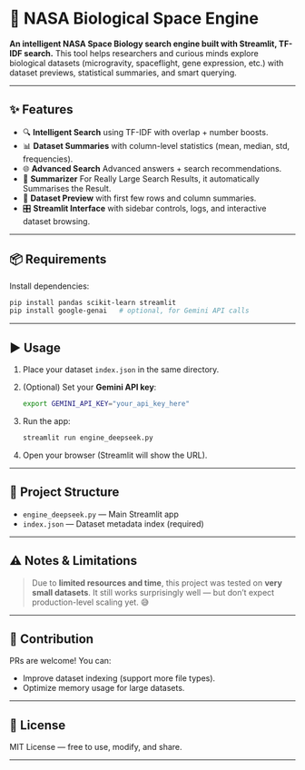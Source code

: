 # 🚀 NASA Biological Space Engine

**An intelligent NASA Space Biology search engine built with Streamlit, TF-IDF search.**
This tool helps researchers and curious minds explore biological datasets (microgravity, spaceflight, gene expression, etc.) with dataset previews, statistical summaries, and smart querying.

---

## ✨ Features

* 🔍 **Intelligent Search** using TF-IDF with overlap + number boosts.
* 📊 **Dataset Summaries** with column-level statistics (mean, median, std, frequencies).
* 🌐 **Advanced Search** Advanced answers + search recommendations.
* 🧪 **Summarizer** For Really Large Search Results, it automatically Summarises the Result.
* 📂 **Dataset Preview** with first few rows and column summaries.
* 🎛️ **Streamlit Interface** with sidebar controls, logs, and interactive dataset browsing.

---

## 📦 Requirements

Install dependencies:

```bash
pip install pandas scikit-learn streamlit
pip install google-genai   # optional, for Gemini API calls
```

---

## ▶️ Usage

1. Place your dataset `index.json` in the same directory.
2. (Optional) Set your **Gemini API key**:

   ```bash
   export GEMINI_API_KEY="your_api_key_here"
   ```
3. Run the app:

   ```bash
   streamlit run engine_deepseek.py
   ```
4. Open your browser (Streamlit will show the URL).

---

## 📂 Project Structure

* `engine_deepseek.py` — Main Streamlit app
* `index.json` — Dataset metadata index (required)

---

## ⚠️ Notes & Limitations

> Due to **limited resources and time**, this project was tested on **very small datasets**.
> It still works surprisingly well — but don’t expect production-level scaling yet. 😅

---

## 🙌 Contribution

PRs are welcome! You can:

* Improve dataset indexing (support more file types).
* Optimize memory usage for large datasets.

---

## 📜 License

MIT License — free to use, modify, and share.

---
